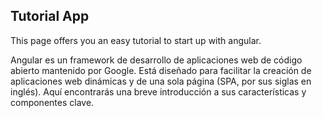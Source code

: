  ## Tutorial App

 This page offers you an easy tutorial to start up with angular.

Angular es un framework de desarrollo de aplicaciones web de código abierto mantenido por Google. Está diseñado para facilitar la creación de aplicaciones web dinámicas y de una sola página (SPA, por sus siglas en inglés). Aquí encontrarás una breve introducción a sus características y componentes clave.

